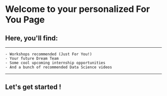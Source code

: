 # Welcome to your personalized For You Page

## Here, you'll find:
--------------------
```
- Workshops recommended (Just For You!)
- Your future Dream Team
- Some cool upcoming internship opportunities 
- And a bunch of recommended Data Science videos
```
--------------------

## Let's get started !
